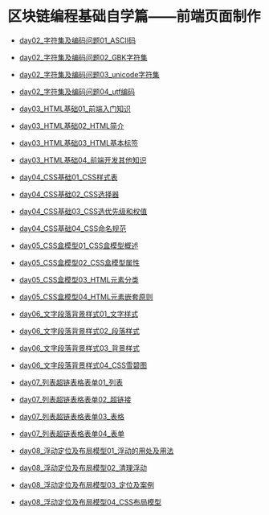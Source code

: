 # 区块链编程基础自学篇——前端页面制作



* [day02_字符集及编码问题01_ASCII码](https://pan.baidu.com/s/1D2PmJRe7XQVOkrIn7gggHw)

* [day02_字符集及编码问题02_GBK字符集](https://pan.baidu.com/s/1evFOj_LfSDnuLHSc-1ELPg)

* [day02_字符集及编码问题03_unicode字符集](https://pan.baidu.com/s/1Vkkatdk0IqFoRqma-xiWug)

* [day02_字符集及编码问题04_utf编码](https://pan.baidu.com/s/1dTsC69j_uonOEcat5xdQFQ
)

* [day03_HTML基础01_前端入门知识](https://pan.baidu.com/s/1qNcsgBlqxFGnW8Z70FifEw
)

* [day03_HTML基础02_HTML简介](https://pan.baidu.com/s/1Dlb6ju99raWOtfP_rZZHTg
)

* [day03_HTML基础03_HTML基本标签](https://pan.baidu.com/s/15Gzf_Y70zY5mbFsQlNKCyA
)

* [day03_HTML基础04_前端开发其他知识](https://pan.baidu.com/s/19quAzgBvEpjjFjFaHkxj-Q
)

* [day04_CSS基础01_CSS样式表](https://pan.baidu.com/s/1Jfxv4MYa57_3C-E6KOBV_w
)

* [day04_CSS基础02_CSS选择器](https://pan.baidu.com/s/1gOmUlEWmTEkABbU4yuKPpQ
)

* [day04_CSS基础03_CSS选优先级和权值](https://pan.baidu.com/s/1oedakzm9ff4KFdA9mBBGXA
)

* [day04_CSS基础04_CSS命名规范](https://pan.baidu.com/s/1FhU3DudwDuwToWgIYeCbhg
)

* [day05_CSS盒模型01_CSS盒模型概述](https://pan.baidu.com/s/15dnGoHGFr3zXRy2sAEM3Eg
)

* [day05_CSS盒模型02_CSS盒模型属性](https://pan.baidu.com/s/1ZXniQIZS7kuaWul6O4N3EQ
)


* [day05_CSS盒模型03_HTML元素分类](https://pan.baidu.com/s/1zgQR5_E-yY9o7lZsBI6G6A
)


* [day05_CSS盒模型04_HTML元素嵌套原则](https://pan.baidu.com/s/15cBTFhSMVQVbL8s6SnPb9Q
)


* [day06_文字段落背景样式01_文字样式](https://pan.baidu.com/s/15cBTFhSMVQVbL8s6SnPb9Q
)


* [day06_文字段落背景样式02_段落样式](https://pan.baidu.com/s/1LmkYmvYNyORP-zQkJOCOQA
)


* [day06_文字段落背景样式03_背景样式](https://pan.baidu.com/s/1fmUBYT7WxBR4jCFo3QARTQ
)


* [day06_文字段落背景样式04_CSS雪碧图](https://pan.baidu.com/s/1TgR2VIZ-Ypb4Pcy3NO8QZA
)


* [day07_列表超链表格表单01_列表](https://pan.baidu.com/s/16WLAO06iiC35_0I19cFZMQ
)


* [day07_列表超链表格表单02_超链接](https://pan.baidu.com/s/1AOSQnto307W7FCKkEdZtrg
)


* [day07_列表超链表格表单03_表格](https://pan.baidu.com/s/1Xh1Ew4Ld1jrwelox3I-ztQ)

* [day07_列表超链表格表单04_表单](https://pan.baidu.com/s/1EyO87F_ehFc1ZsQbQBptSw)


* [day08_浮动定位及布局模型01_浮动的用处及用法](https://pan.baidu.com/s/1V1wfoVy73Hp5-td8lHerKw
)


* [day08_浮动定位及布局模型02_清理浮动](https://pan.baidu.com/s/1u_S62etpl_fVY2zoLeAKBw
)


* [day08_浮动定位及布局模型03_定位及案例](https://pan.baidu.com/s/1ger5cF5bj9ev83M-VvIHdg
)
* [day08_浮动定位及布局模型04_CSS布局模型](https://pan.baidu.com/s/1OzeX9Q3SPnleS2WjKklvOg
)
 